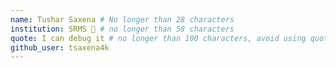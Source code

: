 ```yaml
---
name: Tushar Saxena # No longer than 28 characters
institution: SRMS 🚩 # no longer than 58 characters
quote: I can debug it # no longer than 100 characters, avoid using quotes(") to guarantee the format remains the same.
github_user: tsaxena4k
---
```

